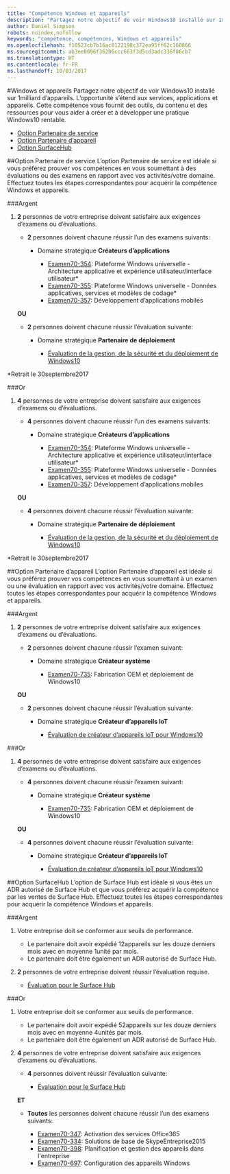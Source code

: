 ```yaml
---
title: "Compétence Windows et appareils"
description: "Partagez notre objectif de voir Windows10 installé sur 1milliard d’appareils. L’opportunité s’étend aux services, applications et appareils. Cette compétence vous fournit des outils, du contenu et des ressources pour vous aider à créer et à développer une pratique Windows10 rentable."
author: Daniel Simpson
robots: noindex,nofollow
keywords: "compétence, compétences, Windows et appareils"
ms.openlocfilehash: f10523cb7b16ac0122198c372ea95ff62c160866
ms.sourcegitcommit: ab3ee8096f36206ccc663f3d5cd3adc336f86cb7
ms.translationtype: HT
ms.contentlocale: fr-FR
ms.lasthandoff: 10/03/2017
---
```

#<a name="windows-and-devices"></a>Windows et appareils 
Partagez notre objectif de voir Windows10 installé sur 1milliard d’appareils. L’opportunité s’étend aux services, applications et appareils. Cette compétence vous fournit des outils, du contenu et des ressources pour vous aider à créer et à développer une pratique Windows10 rentable.

- [Option Partenaire de service](#service-partner-option)
- [Option Partenaire d’appareil](#device-partner-option)
- [Option SurfaceHub](#surface-hub-option)

##<a name="service-partner-option"></a>Option Partenaire de service
L’option Partenaire de service est idéale si vous préférez prouver vos compétences en vous soumettant à des évaluations ou des examens en rapport avec vos activités/votre domaine. Effectuez toutes les étapes correspondantes pour acquérir la compétence Windows et appareils.

###<a name="silver"></a>Argent
1. **2** personnes de votre entreprise doivent satisfaire aux exigences d’examens ou d’évaluations.

    - **2** personnes doivent chacune réussir l’un des examens suivants:

        - Domaine stratégique **Créateurs d’applications**

            - [Examen70-354](https://www.microsoft.com/en-us/learning/exam-70-354.aspx): Plateforme Windows universelle - Architecture applicative et expérience utilisateur/interface utilisateur*
            - [Examen70-355](https://www.microsoft.com/en-us/learning/exam-70-355.aspx): Plateforme Windows universelle - Données applicatives, services et modèles de codage*
            - [Examen70-357](https://www.microsoft.com/en-us/learning/exam-70-357.aspx): Développement d’applications mobiles

    **OU**

    - **2** personnes doivent chacune réussir l’évaluation suivante:

        - Domaine stratégique **Partenaire de déploiement**

            - [Évaluation de la gestion, de la sécurité et du déploiement de Windows10](https://partneruniversity.microsoft.com/?whr=uri:MicrosoftAccount&courseId=16022&scoId=eGcisv8BC_3806265419)

*Retrait le 30septembre2017

###<a name="gold"></a>Or
1. **4** personnes de votre entreprise doivent satisfaire aux exigences d’examens ou d’évaluations.
    - **4** personnes doivent chacune réussir l’un des examens suivants:
        - Domaine stratégique **Créateurs d’applications**

            - [Examen70-354](https://www.microsoft.com/en-us/learning/exam-70-354.aspx): Plateforme Windows universelle - Architecture applicative et expérience utilisateur/interface utilisateur*
            - [Examen70-355](https://www.microsoft.com/en-us/learning/exam-70-355.aspx): Plateforme Windows universelle - Données applicatives, services et modèles de codage*
            - [Examen70-357](https://www.microsoft.com/en-us/learning/exam-70-357.aspx): Développement d’applications mobiles

    **OU**

    - **4** personnes doivent chacune réussir l’évaluation suivante:

        - Domaine stratégique **Partenaire de déploiement**

            - [Évaluation de la gestion, de la sécurité et du déploiement de Windows10](https://partneruniversity.microsoft.com/?whr=uri:MicrosoftAccount&courseId=16022&scoId=eGcisv8BC_3806265419)

*Retrait le 30septembre2017

##<a name="device-partner-option"></a>Option Partenaire d’appareil
L’option Partenaire d’appareil est idéale si vous préférez prouver vos compétences en vous soumettant à un examen ou une évaluation en rapport avec vos activités/votre domaine. Effectuez toutes les étapes correspondantes pour acquérir la compétence Windows et appareils.

###<a name="silver"></a>Argent
1. **2** personnes de votre entreprise doivent satisfaire aux exigences d’examens ou d’évaluations.

    - **2** personnes doivent chacune réussir l’examen suivant:

        - Domaine stratégique **Créateur système**

            - [Examen70-735](https://www.microsoft.com/en-us/learning/exam-70-735.aspx): Fabrication OEM et déploiement de Windows10

    **OU**

    - **2** personnes doivent chacune réussir l’évaluation suivante:

        - Domaine stratégique **Créateur d’appareils IoT**

            - [Évaluation de créateur d’appareils IoT pour Windows10](https://partneruniversity.microsoft.com/?whr=uri:MicrosoftAccount&courseId=15887&scoId=mwJPK2B8B_9004778676)

###<a name="gold"></a>Or
1. **4** personnes de votre entreprise doivent satisfaire aux exigences d’examens ou d’évaluations.

    - **4** personnes doivent chacune réussir l’examen suivant:

        - Domaine stratégique **Créateur système**

            - [Examen70-735](https://www.microsoft.com/en-us/learning/exam-70-735.aspx): Fabrication OEM et déploiement de Windows10

    **OU**

    - **4** personnes doivent chacune réussir l’évaluation suivante:

        - Domaine stratégique **Créateur d’appareils IoT**
        
            - [Évaluation de créateur d’appareils IoT pour Windows10](https://partneruniversity.microsoft.com/?whr=uri:MicrosoftAccount&courseId=15887&scoId=mwJPK2B8B_9004778676)

##<a name="surface-hub-option"></a>Option SurfaceHub
L’option de Surface Hub est idéale si vous êtes un ADR autorisé de Surface Hub et que vous préférez acquérir la compétence par les ventes de Surface Hub. Effectuez toutes les étapes correspondantes pour acquérir la compétence Windows et appareils.

###<a name="silver"></a>Argent
1. Votre entreprise doit se conformer aux seuils de performance.

    - Le partenaire doit avoir expédié 12appareils sur les douze derniers mois avec en moyenne 1unité par mois.
    - Le partenaire doit être également un ADR autorisé de Surface Hub.

2. **2** personnes de votre entreprise doivent réussir l’évaluation requise.

    - [Évaluation pour le Surface Hub](https://PartnerUniversity.microsoft.com?whr=uri:MicrosoftAccount&courseId=16722&scoId=jcNMRQouC_5906265419)


###<a name="gold"></a>Or
1. Votre entreprise doit se conformer aux seuils de performance.

    - Le partenaire doit avoir expédié 52appareils sur les douze derniers mois avec en moyenne 4unités par mois.
    - Le partenaire doit être également un ADR autorisé de Surface Hub.

2. **4** personnes de votre entreprise doivent satisfaire aux exigences d’examens ou d’évaluations.

    - **4** personnes doivent réussir l’évaluation suivante:
    
        - [Évaluation pour le Surface Hub](https://PartnerUniversity.microsoft.com?whr=uri:MicrosoftAccount&courseId=16722&scoId=jcNMRQouC_5906265419)
    
    **ET**

    - **Toutes** les personnes doivent chacune réussir l’un des examens suivants:

        - [Examen70-347](https://www.microsoft.com/en-us/learning/exam-70-347.aspx): Activation des services Office365
        - [Examen70-334](https://www.microsoft.com/en-us/learning/exam-70-334.aspx): Solutions de base de SkypeEntreprise2015 
        - [Examen70-398](https://www.microsoft.com/en-us/learning/exam-70-398.aspx): Planification et gestion des appareils dans l'entreprise
        - [Examen70-697](https://www.microsoft.com/en-us/learning/exam-70-697.aspx): Configuration des appareils Windows 



      



 


